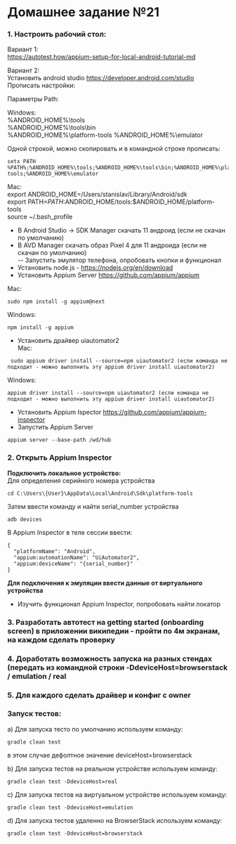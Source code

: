 # Домашнее задание №21


### 1. Настроить рабочий стол:   
Вариант 1:   
https://autotest.how/appium-setup-for-local-android-tutorial-md   

Вариант 2:   
Установить android studio https://developer.android.com/studio   
Прописать настройки:
  
Параметры Path:   

Windows:   
%ANDROID_HOME%\tools   
%ANDROID_HOME%\tools\bin   
%ANDROID_HOME%\platform-tools
%ANDROID_HOME%\emulator   

Одной строкой, можно скопировать и в командной строке прописать: 
```shell
setx PATH %PATH%;%ANDROID_HOME%\tools;%ANDROID_HOME%\tools\bin;%ANDROID_HOME%\platform-tools;%ANDROID_HOME%\emulator
```

Mac:  
export ANDROID_HOME=/Users/stanislav/Library/Android/sdk   
export PATH=$PATH:$ANDROID_HOME/tools:$ANDROID_HOME/platform-tools   
source ~/.bash_profile      
- В Android Studio -> SDK Manager скачать 11 андроид (если не скачан по умолчанию)   
- В AVD Manager скачать образ Pixel 4 для 11 андроида (если не скачан по умолчанию)   
-- Запустить эмулятор телефона, опробовать кнопки и функционал
- Установить node.js - https://nodejs.org/en/download   
- Установить Appium Server https://github.com/appium/appium

Mac:
```shell
sudo npm install -g appium@next
```    
Windows: 
```shell
npm install -g appium
```

- Установить драйвер uiautomator2   
 Mac:
```shell
 sudo appium driver install --source=npm uiautomator2 (если команда не подходит - можно выполнить эту appium driver install uiautomator2)
```   
 Windows:
 ```shell
 appium driver install --source=npm uiautomator2 (если команда не подходит - можно выполнить эту appium driver install uiautomator2)
```  

- Установить Appium Ispector https://github.com/appium/appium-inspector   
- Запустить Appium Server    
```shell
appium server --base-path /wd/hub
```
### 2. Открыть Appium Inspector
**Подключить локальное устройство:**   
Для определения серийного номера устройства
```shell
cd C:\Users\{User}\AppData\Local\Android\Sdk\platform-tools
```
Затем ввести команду и найти serial_number устройства
```shell
adb devices
```
В Appium Inspector в теле сессии ввести:
```shell
{
  "platformName": "Android",
  "appium:automationName": "UiAutomator2",
  "appium:deviceName": "{serial_number}"
}
```
**Для подключения к эмуляции ввести данные от виртуального устройства**
- Изучить функционал Appium Inspector, попробовать найти локатор

### 3. Разработать автотест на getting started (onboarding screen) в приложении википедии - пройти по 4м экранам, на каждом сделать проверку

### 4. Доработать возможность запуска на разных стендах (передать из командной строки -DdeviceHost=browserstack / emulation / real

### 5. Для каждого сделать драйвер и конфиг с owner



### Запуск тестов: 
a) Для запуска тесто по умолчанию используем команду:
```shell
gradle clean test
```
в этом случае дефолтное значение deviceHost=browserstack

b) Для запуска тестов на реальном устройстве используем команду:
```shell
gradle clean test -DdeviceHost=real
```

c) Для запуска тестов на виртуальном устройстве используем команду:
```shell
gradle clean test -DdeviceHost=emulation
```

d) Для запуска тестов удаленно на BrowserStack используем команду:
```shell
gradle clean test -DdeviceHost=browserstack
```
